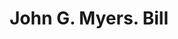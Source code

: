 ---
doi: 10.7916/D8JT12GR
date_other: '1880'
date_other_textual: 1880-1889
form: printed ephemera
genre:
- Invoices
name:
- John G. Myers
object_in_context_url: https://biggert.cul.columbia.edu/items/view/ave_biggert_00831
subject_hierarchical_geographic:
- Albany, New York, United States
subject_name:
- John G. Myers
title: John G. Myers. Bill
sort_title: John G. Myers. Bill
call_number: ave_biggert_00831
coordinates:
- 42.652499999999996,-73.75722222222223
pid: ave_biggert_00831
identifiers: ave_biggert_00831
thumbnail: https://derivativo-1.library.columbia.edu/iiif/2/ldpd:345749/full/!256,256/0/native.jpg
permalink: "/biggert/ave_biggert_00831/"
layout: iiif-image-page
---